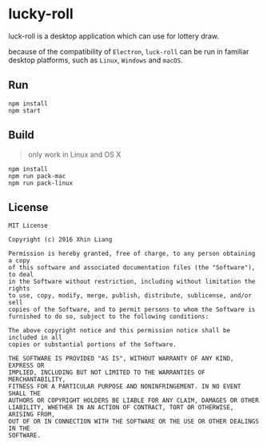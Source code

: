 # lucky-roll

luck-roll is a desktop application which can use for lottery draw.


because of the compatibility of `Electron`, `luck-roll` can be run in familiar desktop platforms, such as `Linux`, `Windows` and `macOS`.

## Run
```
npm install
npm start
```

## Build
> only work in Linux and OS X
```
npm install
npm run pack-mac
npm run pack-linux
```

## License
```
MIT License

Copyright (c) 2016 Xhin Liang

Permission is hereby granted, free of charge, to any person obtaining a copy
of this software and associated documentation files (the "Software"), to deal
in the Software without restriction, including without limitation the rights
to use, copy, modify, merge, publish, distribute, sublicense, and/or sell
copies of the Software, and to permit persons to whom the Software is
furnished to do so, subject to the following conditions:

The above copyright notice and this permission notice shall be included in all
copies or substantial portions of the Software.

THE SOFTWARE IS PROVIDED "AS IS", WITHOUT WARRANTY OF ANY KIND, EXPRESS OR
IMPLIED, INCLUDING BUT NOT LIMITED TO THE WARRANTIES OF MERCHANTABILITY,
FITNESS FOR A PARTICULAR PURPOSE AND NONINFRINGEMENT. IN NO EVENT SHALL THE
AUTHORS OR COPYRIGHT HOLDERS BE LIABLE FOR ANY CLAIM, DAMAGES OR OTHER
LIABILITY, WHETHER IN AN ACTION OF CONTRACT, TORT OR OTHERWISE, ARISING FROM,
OUT OF OR IN CONNECTION WITH THE SOFTWARE OR THE USE OR OTHER DEALINGS IN THE
SOFTWARE.
```
